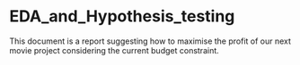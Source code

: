 # EDA_and_Hypothesis_testing
This document is a report suggesting how to maximise the profit of our next movie project considering the current budget constraint.
